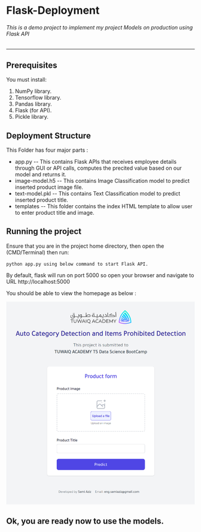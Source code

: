 
# Flask-Deployment
###### This is a demo project to implement my project Models on production using Flask API
-------------------------------------------------------------------------------------------------
## Prerequisites
You must install:
1. NumPy library.
2. Tensorflow library.
3. Pandas library.
4. Flask (for API).
5. Pickle library.

## Deployment Structure
This Folder has four major parts :

- app.py -- This contains Flask APIs that receives employee details through GUI or API calls, computes the precited value based on our model and returns it.
- image-model.h5 -- This contains Image Classification model to predict inserted product image file.
- text-model.pkl -- This contains Text Classification model to predict inserted product title.
- templates -- This folder contains the index HTML template to allow user to enter product title and image.


## Running the project
Ensure that you are in the project home directory, then open the (CMD/Terminal) then run:
```
python app.py using below command to start Flask API.
```
By default, flask will run on port 5000 so open your browser and navigate to URL http://localhost:5000

You should be able to view the homepage as below :

![This is an image](https://github.com/SamiAziz/Auto-category-detection-and-items-prohibited-detection/blob/main/assets/homepage.png)

## Ok, you are ready now to use the models.
